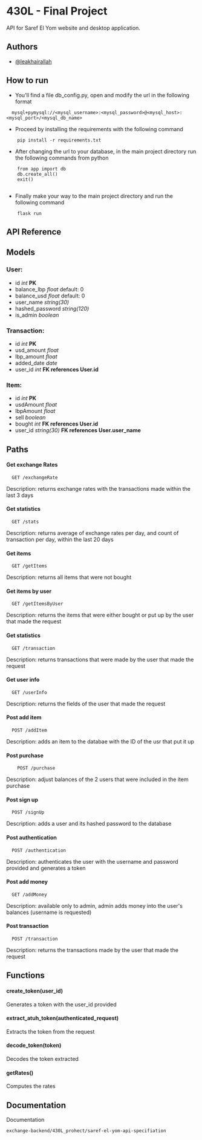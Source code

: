 
# 430L - Final Project

API for Saref El Yom website and desktop application.




## Authors

- [@leakhairallah](https://www.github.com/leakhairallah)



## How to run

- You'll find a file db_config.py, open and modify the url in the following format
```http
  mysql+pymysql://<mysql_username>:<mysql_password>@<mysql_host>:<mysql_port>/<mysql_db_name>
```
- Proceed by installing the requirements with the following command
```http
    pip install -r requirements.txt
```
- After changing the url to your database, in the main project directory run the following commands from python
```http
	from app import db
	db.create_all()
	exit()
		
```
- Finally make your way to the main project directory and run the following command
```http
    flask run
```


## API Reference

## Models

### User:
- id *int* **PK**
- balance_lbp *float* default: 0
- balance_usd *float* default: 0
- user_name *string(30)*
- hashed_password *string(120)*
- is_admin *boolean*

### Transaction:
- id *int* **PK**
- usd_amount *float*
- lbp_amount *float*
- added_date *date*
- user_id *int* **FK references User.id**

### Item:
- id *int* **PK**
- usdAmount *float*
- lbpAmount *float*
- sell *boolean*
- bought *int* **FK references User.id**
- user_id *string(30)* **FK references User.user_name**

## Paths


#### Get exchange Rates

```http
  GET /exchangeRate
```
Description: returns exchange rates with the transactions made within the last 3 days

#### Get statistics

```http
  GET /stats
```

Description: returns average of exchange rates per day, and count of transaction per day, within the last 20 days

#### Get items

```http
  GET /getItems
```

Description: returns all items that were not bought

#### Get items by user

```http
  GET /getItemsByUser
```

Description: returns the items that were either bought or put up by the user that made the request

#### Get statistics

```http
  GET /transaction
```

Description: returns transactions that were made by the user that made the request

#### Get user info

```http
  GET /userInfo
```

Description: returns the fields of the user that made the request

#### Post add item

```http
  POST /addItem
```

Description: adds an item to the databae with the ID of the usr that put it up

#### Post purchase

```http
    POST /purchase
```

Description: adjust balances of the 2 users that were included in the item purchase

#### Post sign up

```http
  POST /signUp
```

Description: adds a user and its hashed password to the database

#### Post authentication

```http
  POST /authentication
```

Description: authenticates the user with the username and password provided and generates a token


#### Post add money

```http
  GET /addMoney
```

Description: available only to admin, admin adds money into the user's balances (username is requested)

#### Post transaction

```http
  POST /transaction
```

Description: returns the transactions made by the user that made the request

## Functions

#### create_token(user_id)

Generates a token with the user_id provided

#### extract_atuh_token(authenticated_request)

Extracts the token from the request

#### decode_token(token)

Decodes the token extracted

#### getRates()

Computes the rates


## Documentation

Documentation
```
exchange-backend/430L_prohect/saref-el-yom-api-specifiation
```

